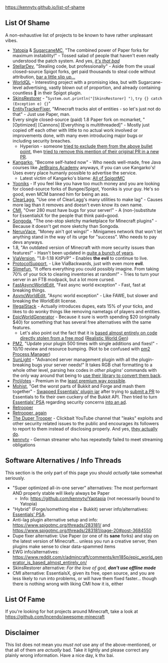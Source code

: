 https://kennytv.github.io/list-of-shame

## List Of Shame
A non-exhaustive list of projects to be known to have rather unpleasant vibes.

* [Yatopia](https://github.com/YatopiaMC/Yatopia) & [SugarcaneMC](https://github.com/SugarcaneMC/Sugarcane), "The combined power of Paper forks for maximum instability!" - Tossed salad of people that haven't even really understood the patch system. And yes, *[it's that bad](https://github.com/kennytv/Yaptapia)*
* [StellarDev](https://stellardev.org/), "Stealing code, but professionally" - Aside from the usual closed-source Spigot forks, get paid thousands to steal code without attribution, [bar a little slip up...](https://github.com/NFT-Worlds/Server/blob/4f7bc3329aadac0667b8bb8d6d384558566af6ff/patches/server/0046-Async-Entities.patch#L238)<!-- Even more ironic if you look at who this was made for -->
* [WorldQL](https://www.worldql.com/posts/2021-08-worldql-scalable-minecraft/) - Interesting project with a promising idea, but with Sugarcane-level advertising, vastly blown out of proportion, and already containing countless 🚩 in their Spigot plugin.
* [SkinsRestorer](https://github.com/SkinsRestorer/SkinsRestorerX) - "`System.out.println("[SkinsRestorer] ")`, `try {} catch (Exception e) {}`"
* [EntityTrackerFixer](https://github.com/Esmorall/EntityTrackerFixer), "Minecraft tracks alot of entities - so let's just not do that" - Just use Paper, man.
* Every single closed-source (paid) 1.8 Paper fork on mcmarket, "\[Optimized\] \[Cannons\] \[Everything is multithreaded\]" - Mostly just copied off each other with little to no actual work involved or improvements done, with many even introducing major bugs or including security breaches.
  - Hyperion - someone [tried to exclude them from the above bullet point](https://github.com/kennytv/list-of-shame/pull/15), then [tried to remove this mention of their original PR in a new PR](https://github.com/kennytv/list-of-shame/pull/17).
* [Kangarko](https://github.com/kangarko), "Become self-hated now" - Who needs well-made, free Java courses like [JetBrains Academy](https://www.jetbrains.com/academy/) anyways, if you can use Kangarko's! Uses every place humanly possible to advertise the service.
  - Latest victim of Kangarko's blame: [All of SpigotMC](https://www.spigotmc.org/threads/478408/)
* [Yooniks](https://www.mc-market.org/members/126711/) - If you feel like you have too much money and you are looking for closed-source forks of Bungee/Spigot, Yooniks is your guy. He's so good, even MCM banned him for being an ass.
* [ClearLagg](https://www.spigotmc.org/resources/clearlagg.68271/), "Use one of ClearLagg's many utilities to make lag" - Causes more lag than it removes and doesn't even know its own name.
* [CMI](https://www.spigotmc.org/resources/cmi.3742/), "Over 280 must have bugs for your server!" - A (non-)substitute for EssentialsX for the people that think paid=good.
* [Songoda](https://songoda.com/marketplace), "The one-stop sketchy marketplace for Minecraft plugins" - Because it doesn't get more sketchy than Songoda.
* [NeruxVace](https://neruxvace.net/), "Money ain't got wings!" - Minigames network that won't let anything stand in the way of its urge for "success". Who needs to pay devs anyways.
* 1.8, "An outdated version of Minecraft with more security issues than features!" - Hasn't been updated in [quite a bunch of years](https://howoldisminecraft188.today/).
* [ViaVersion](https://github.com/ViaVersion/ViaVersion), "1.8-1.18 KitPVP" - Enables **the evil** to continue to live.
* [ProtocolSupport](https://www.spigotmc.org/resources/protocolsupport.7201/), - Like ViaBackwards, just with even more **evil**.
* [Slimefun](https://github.com/Slimefun/Slimefun4), "It offers everything you could possibly imagine. From taking 70% of your tick to clearing inventories at random!" - Tries to turn your server in an FTB modpack, but a lot more cursed.
* [FastAsyncWorldEdit](https://www.spigotmc.org/resources/fast-async-worldedit.13932), "Fast async world exception" - Fast, fast at breaking things.
* [AsyncWorldEdit](https://www.spigotmc.org/resources/asyncworldedit-premium.9661/), "Async world exception" - Like FAWE, but slower and breaking the WorldEdit license.
* [IllegalStack](https://www.spigotmc.org/resources/dupe-fixes-illegal-stack-remover.44411/) - Actually introduces dupes, eats 15% of your ticks, and likes to do wonky things like removing nametags of players and entities.
* [EpicWorldGenerator](https://www.spigotmc.org/resources/epicworldgenerator.8067/) - Because it sure is worth spending $20 (originally $40) for something that has several free alternatives with the same features.
  - Let's also point out the fact that it is [based almost entirely on code directly stolen from a free mod](https://www.reddit.com/r/admincraft/comments/km185p/epic_world_generator_is_based_almost_entirely_on/) ([Realistic World Gen](https://www.minecraftforum.net/forums/mapping-and-modding-java-edition/minecraft-mods/1281910-teds-world-gen-mods-realistic-world-gen-alpha-1-3))
* [PM2](https://www.spigotmc.org/members/pm2.597961/), "Update your plugin 500 times with single additions and fixes!" - 10/10 review and resource bumping. (Not to be confused with [pm2 Process Manager](https://pm2.io/))
* [SunLight](https://www.spigotmc.org/resources/sunlight.67733/) - "Advanced server management plugin with all the plugin-breaking bugs your server needs!" It takes RGB chat formatting to a whole other level, parsing hex codes in *other plugins'* commands with the only way around that being to [use their library to convert them back](https://www.spigotmc.org/threads/sunlight.374716/page-39#post-4124177).
* [ProVotes](https://www.spigotmc.org/resources/provotes.23672/) - Premium in the [least premium way possible](https://github.com/kennytv/list-of-shame/issues/77).
* [Mohist](https://github.com/MohistMC/Mohist), "Get the worst parts of Bukkit and Forge and mash them together" - [Swapped Essentials' plugin jar](https://github.com/MohistMC/Mohist/blob/70a303f4d02e9480cc5472c1c26f7d9cb6560732/src/fmllauncher/java/com/mohistmc/AutoDeletePlugins.java#L20-L22) after trying to [submit a PR](https://github.com/EssentialsX/Essentials/pull/3580) to Essentials to fix their own cuckery of the Bukkit API. *Then* tried to turn [Essentials' PSA](https://essentialsx.net/do-not-use-mohist.html) regarding security concerns [into an ad](https://github.com/EssentialsX/Website/pull/44).
* [Retrooper](https://github.com/kennytv/list-of-shame/issues/46)
* [Retrooper, again](https://github.com/kennytv/list-of-shame/pull/67)
* [The Duper Trooper](https://www.youtube.com/channel/UC_Nuc3040H1WjeO9aoY4NPg) - Clickbait YouTube channel that "leaks" exploits and other security related issues to the public and encourages its followers to report to them instead of disclosing properly. And yes, [they actually do](https://cdn.discordapp.com/attachments/155145799796391936/877016425221459978/unknown.png).
* [kennytv](https://www.twitch.tv/kennytvn) - German streamer who has repeatedly failed to meet streaming obligations

## Software Alternatives / Info Threads
This section is the only part of this page you should *actually* take somewhat seriously.

* "Super optimized all-in-one server" alternatives: The most performant AND properly stable will likely always be Paper
  * Info: <https://github.com/kennytv/Yaptapia> (not necessarily bound to Yatopia)
* "Hybrid" (Forge/something else + Bukkit) server info/alternatives: [Essentials' PSA](https://essentialsx.net/do-not-use-mohist.html).
* Anti-lag plugin alternative setup and info: <https://www.spigotmc.org/threads/283181/> and <https://www.spigotmc.org/threads/283181/page-20#post-3684550>
* Dupe fixer alternative: Use Paper (or one of its **sane** forks) and stay on the latest version of Minecraft... unless you run a creative server, then plugins make sense to clear data-spammed items
* EWG info/alternatives: <https://www.reddit.com/r/admincraft/comments/km185p/epic_world_generator_is_based_almost_entirely_on/>
* SkinsRestorer alternative: *For the love of god, **don't use offline mode***
* CMI alternative: EssentialsX, given its free, open source, and you are less likely to run into problems, or will have them fixed faster... though there is nothing wrong with liking CMI how it is, either

## List Of Fame
If you're looking for hot projects around Minecraft, take a look at https://github.com/Incendo/awesome-minecraft

## Disclaimer
This list does not mean you *must not* use any of the above-mentioned, or that all of them are *actually* bad.
Take it lightly and please correct any plainly wrong information.
Have a nice day, k thx bai.
